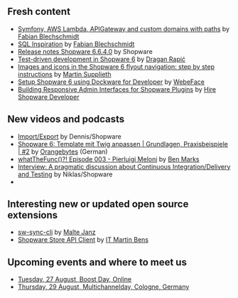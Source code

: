 ## Fresh content

* [Symfony, AWS Lambda, APIGateway and custom domains with paths](https://winkelwagen.de/2024/07/04/symfony-aws-lambda-apigateway-and-custom-domains-with-paths/) by [Fabian Blechschmidt](https://winkelwagen.de/author/fabianblechschmidt/)
* [SQL Inspiration](https://winkelwagen.de/2024/07/02/sql-inspiration/) by [Fabian Blechschmidt](https://winkelwagen.de/author/fabianblechschmidt/)
* [Release notes Shopware 6.6.4.0](https://developer.shopware.com/release-notes/6.6/6.6.4.0.html) by Shopware
* [Test-driven development in Shopware 6](https://levelup.gitconnected.com/test-driven-development-in-shopware-6-c122d7e5444c) by [Dragan Rapić](https://medium.com/@drapic88)
* [Images and icons in the Shopware 6 flyout navigation: step by step instructions](https://www-martinsupplieth-de.translate.goog/shopware-6-bilder-icons-flyout-navigation-anleitung/?_x_tr_sl=de&_x_tr_tl=en&_x_tr_hl=en&_x_tr_pto=wapp) by [Martin Supplieth](https://www.martinsupplieth.de/#about-me)
* [Setup Shopware 6 using Dockware for Developer](https://webeface.de/setup-shopware-6-using-dockware-for-developer/) by [WebeFace](https://webeface.de)
* [Building Responsive Admin Interfaces for Shopware Plugins](https://articles.abilogic.com/677633/building-responsive-admin-interfaces-shopware.html) by [Hire Shopware Developer](https://articles.abilogic.com/author/201859/hireshopwaredeveloper/)

## New videos and podcasts

* [Import/Export](https://www.youtube.com/watch?v=ZRzmm79eLvY) by Dennis/Shopware
* [Shopware 6: Template mit Twig anpassen | Grundlagen, Praxisbeispiele | #2](https://www.youtube.com/watch?v=nkK1yTxk3L8) by [Orangebytes](https://www.youtube.com/@orangebytes_de) (German)
* [whatTheFunc()?! Episode 003 - Pierluigi Meloni](https://www.youtube.com/watch?v=xtPqJSW_V0s) by [Ben Marks](https://www.youtube.com/@Benmarks)
* [Interview: A pragmatic discussion about Continuous Integration/Delivery and Testing](https://www.youtube.com/watch?v=sJs1yvhUick) by Niklas/Shopware
* 

## Interesting new or updated open source extensions

* [sw-sync-cli](https://github.com/shopware/sw-sync-cli) by [Malte Janz](https://github.com/MalteJanz)
* [Shopware Store API Client](https://github.com/it-bens/shopware-store-api-client) by [IT Martin Bens](https://github.com/it-bens)


## Upcoming events and where to meet us

* [Tuesday, 27 August, Boost Day, Online](https://ecommerce.shopware.com/boost-days)
* [Thursday, 29 August, Multichannelday, Cologne, Germany](https://multichannelday.de/)


